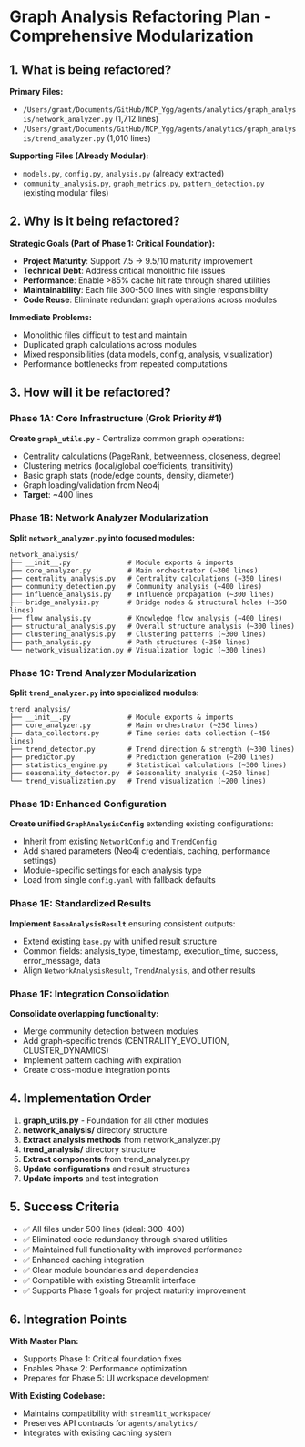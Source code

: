 # Graph Analysis Refactoring Plan - Comprehensive Modularization

## 1. What is being refactored?

**Primary Files:**
- `/Users/grant/Documents/GitHub/MCP_Ygg/agents/analytics/graph_analysis/network_analyzer.py` (1,712 lines)
- `/Users/grant/Documents/GitHub/MCP_Ygg/agents/analytics/graph_analysis/trend_analyzer.py` (1,010 lines)

**Supporting Files (Already Modular):**
- `models.py`, `config.py`, `analysis.py` (already extracted)
- `community_analysis.py`, `graph_metrics.py`, `pattern_detection.py` (existing modular files)

## 2. Why is it being refactored?

**Strategic Goals (Part of Phase 1: Critical Foundation):**
- **Project Maturity**: Support 7.5 → 9.5/10 maturity improvement
- **Technical Debt**: Address critical monolithic file issues
- **Performance**: Enable >85% cache hit rate through shared utilities
- **Maintainability**: Each file 300-500 lines with single responsibility
- **Code Reuse**: Eliminate redundant graph operations across modules

**Immediate Problems:**
- Monolithic files difficult to test and maintain
- Duplicated graph calculations across modules
- Mixed responsibilities (data models, config, analysis, visualization)
- Performance bottlenecks from repeated computations

## 3. How will it be refactored?

### Phase 1A: Core Infrastructure (Grok Priority #1)
**Create `graph_utils.py`** - Centralize common graph operations:
- Centrality calculations (PageRank, betweenness, closeness, degree)
- Clustering metrics (local/global coefficients, transitivity)
- Basic graph stats (node/edge counts, density, diameter)
- Graph loading/validation from Neo4j
- **Target**: ~400 lines

### Phase 1B: Network Analyzer Modularization
**Split `network_analyzer.py` into focused modules:**

```
network_analysis/
├── __init__.py              # Module exports & imports
├── core_analyzer.py         # Main orchestrator (~300 lines)
├── centrality_analysis.py   # Centrality calculations (~350 lines)
├── community_detection.py   # Community analysis (~400 lines)
├── influence_analysis.py    # Influence propagation (~300 lines)
├── bridge_analysis.py       # Bridge nodes & structural holes (~350 lines)
├── flow_analysis.py         # Knowledge flow analysis (~400 lines)
├── structural_analysis.py   # Overall structure analysis (~300 lines)
├── clustering_analysis.py   # Clustering patterns (~300 lines)
├── path_analysis.py         # Path structures (~350 lines)
└── network_visualization.py # Visualization logic (~300 lines)
```

### Phase 1C: Trend Analyzer Modularization
**Split `trend_analyzer.py` into specialized modules:**

```
trend_analysis/
├── __init__.py              # Module exports & imports
├── core_analyzer.py         # Main orchestrator (~250 lines)
├── data_collectors.py       # Time series data collection (~450 lines)
├── trend_detector.py        # Trend direction & strength (~300 lines)
├── predictor.py             # Prediction generation (~200 lines)
├── statistics_engine.py     # Statistical calculations (~300 lines)
├── seasonality_detector.py  # Seasonality analysis (~250 lines)
└── trend_visualization.py   # Trend visualization (~200 lines)
```

### Phase 1D: Enhanced Configuration
**Create unified `GraphAnalysisConfig`** extending existing configurations:
- Inherit from existing `NetworkConfig` and `TrendConfig`
- Add shared parameters (Neo4j credentials, caching, performance settings)
- Module-specific settings for each analysis type
- Load from single `config.yaml` with fallback defaults

### Phase 1E: Standardized Results
**Implement `BaseAnalysisResult`** ensuring consistent outputs:
- Extend existing `base.py` with unified result structure
- Common fields: analysis_type, timestamp, execution_time, success, error_message, data
- Align `NetworkAnalysisResult`, `TrendAnalysis`, and other results

### Phase 1F: Integration Consolidation
**Consolidate overlapping functionality:**
- Merge community detection between modules
- Add graph-specific trends (CENTRALITY_EVOLUTION, CLUSTER_DYNAMICS)
- Implement pattern caching with expiration
- Create cross-module integration points

## 4. Implementation Order

1. **graph_utils.py** - Foundation for all other modules
2. **network_analysis/** directory structure
3. **Extract analysis methods** from network_analyzer.py
4. **trend_analysis/** directory structure  
5. **Extract components** from trend_analyzer.py
6. **Update configurations** and result structures
7. **Update imports** and test integration

## 5. Success Criteria

- ✅ All files under 500 lines (ideal: 300-400)
- ✅ Eliminated code redundancy through shared utilities
- ✅ Maintained full functionality with improved performance
- ✅ Enhanced caching integration
- ✅ Clear module boundaries and dependencies
- ✅ Compatible with existing Streamlit interface
- ✅ Supports Phase 1 goals for project maturity improvement

## 6. Integration Points

**With Master Plan:**
- Supports Phase 1: Critical foundation fixes
- Enables Phase 2: Performance optimization
- Prepares for Phase 5: UI workspace development

**With Existing Codebase:**
- Maintains compatibility with `streamlit_workspace/`
- Preserves API contracts for `agents/analytics/`
- Integrates with existing caching system
